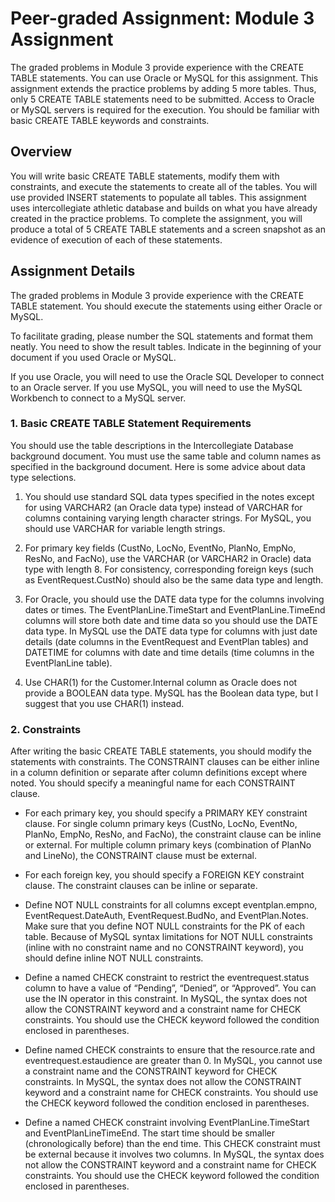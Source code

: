 # Peer-graded Assignment: Module 3 Assignment

The graded problems in Module 3 provide experience with the CREATE TABLE statements.  You can use Oracle or MySQL for this assignment. This assignment extends the practice problems by adding 5 more tables. Thus, only 5 CREATE TABLE statements need to be submitted. Access to Oracle or MySQL servers is required for the execution. You should be familiar with basic CREATE TABLE keywords and constraints.

## Overview
You will write basic CREATE TABLE statements, modify them with constraints, and execute the statements to create all of the tables. You will use provided INSERT statements to populate all tables. This assignment uses intercollegiate athletic database and builds on what you have already created in the practice problems. To complete the assignment, you will produce a total of 5 CREATE TABLE statements and a screen snapshot as an evidence of execution of each of these statements.

## Assignment Details
The graded problems in Module 3 provide experience with the CREATE TABLE statement.  You should execute the statements using either Oracle or MySQL.

To facilitate grading, please number the SQL statements and format them neatly. You need to show the result tables. Indicate in the beginning of your document if you used Oracle or MySQL.

If you use Oracle, you will need to use the Oracle SQL Developer to connect to an Oracle server. If you use MySQL, you will need to use the MySQL Workbench to connect to a MySQL server.

### 1. Basic CREATE TABLE Statement Requirements
You should use the table descriptions in the Intercollegiate Database background document. You must use the same table and column names as specified in the background document. Here is some advice about data type selections.

  1. You should use standard SQL data types specified in the notes except for using VARCHAR2 (an Oracle data type) instead of VARCHAR for columns containing varying length character strings. For MySQL, you should use VARCHAR for variable length strings.
  
  2. For primary key fields (CustNo, LocNo, EventNo, PlanNo, EmpNo, ResNo, and FacNo), use the VARCHAR (or VARCHAR2 in Oracle) data type with length 8.  For consistency, corresponding foreign keys (such as EventRequest.CustNo) should also be the same data type and length.
  
  3. For Oracle, you should use the DATE data type for the columns involving dates or times. The EventPlanLine.TimeStart and EventPlanLine.TimeEnd columns will store both date and time data so you should use the DATE data type. In MySQL use the DATE data type for columns with just date details (date columns in the EventRequest and EventPlan tables) and DATETIME for columns with date and time details (time columns in the EventPlanLine table).
  
  4. Use CHAR(1) for the Customer.Internal column as Oracle does not provide a BOOLEAN data type.  MySQL has the Boolean data type, but I suggest that you use CHAR(1) instead.
  
 ### 2. Constraints
After writing the basic CREATE TABLE statements, you should modify the statements with constraints. The CONSTRAINT clauses can be either inline in a column definition or separate after column definitions except where noted. You should specify a meaningful name for each CONSTRAINT clause.

  * For each primary key, you should specify a PRIMARY KEY constraint clause. For single column primary keys (CustNo, LocNo, EventNo, PlanNo, EmpNo, ResNo, and FacNo), the constraint clause can be inline or external. For multiple column primary keys (combination of PlanNo and LineNo), the CONSTRAINT clause must be external.
  
  * For each foreign key, you should specify a FOREIGN KEY constraint clause. The constraint clauses can be inline or separate.
  
  * Define NOT NULL constraints for all columns except eventplan.empno, EventRequest.DateAuth, EventRequest.BudNo, and EventPlan.Notes.  Make sure that you define NOT NULL constraints for the PK of each table. Because of MySQL syntax limitations for NOT NULL constraints (inline with no constraint name and no CONSTRAINT keyword), you should define inline NOT NULL constraints.
  
  * Define a named CHECK constraint to restrict the eventrequest.status column to have a value of “Pending”, “Denied”, or “Approved”. You can use the IN operator in this constraint. In MySQL, the syntax does not allow the CONSTRAINT keyword and a constraint name for CHECK constraints. You should use the CHECK keyword followed the condition enclosed in parentheses.
  
  * Define named CHECK constraints to ensure that the resource.rate and eventrequest.estaudience are greater than 0. In MySQL, you cannot use a constraint name and the CONSTRAINT keyword for CHECK constraints. In MySQL, the syntax does not allow the CONSTRAINT keyword and a constraint name for CHECK constraints. You should use the CHECK keyword followed the condition enclosed in parentheses.
  
  * Define a named CHECK constraint involving EventPlanLine.TimeStart and EventPlanLineTimeEnd. The start time should be smaller (chronologically before) than the end time. This CHECK constraint must be external because it involves two columns. In MySQL, the syntax does not allow the CONSTRAINT keyword and a constraint name for CHECK constraints. You should use the CHECK keyword followed the condition enclosed in parentheses.

